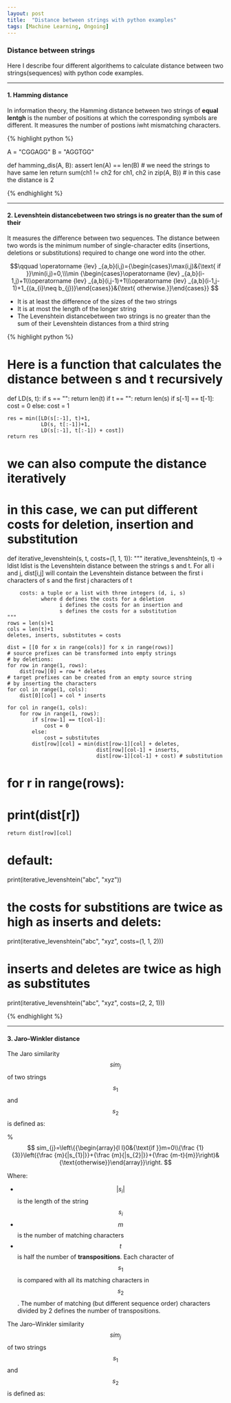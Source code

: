 ```yaml
---
layout: post
title:  "Distance between strings with python examples"
tags: [Machine Learning, Ongoing]
---
```


### Distance between strings ###

Here I describe four different algorithems to calculate distance between two strings(sequences) with python code examples.

---

#### 1. Hamming distance ####

In information theory, the Hamming distance between two strings of **equal lentgh** is the number of positions at which the corresponding symbols are different.
It measures the number of postions iwht mismatching characters. 

{% highlight python %}

A = "CGGAGG" 
B = "AGGTGG"

def hamming_dis(A, B):
	assert len(A) == len(B) # we need the strings to have same len
	return sum(ch1 != ch2 for ch1, ch2 in zip(A, B)) # in this case the distance is 2

{% endhighlight %}

---

#### 2. Levenshtein distancebetween two strings is no greater than the sum of their ####

It measures the difference between two sequences. The distance between two words is the minimum number of single-character edits (insertions, deletions or substitutions) required 
to change one word into the other. 

$$\qquad \operatorname {lev} _{a,b}(i,j)={\begin{cases}\max(i,j)&{\text{ if }}\min(i,j)=0,\\\min {\begin{cases}\operatorname {lev} _{a,b}(i-1,j)+1\\\operatorname {lev} _{a,b}(i,j-1)+1\\\operatorname {lev} _{a,b}(i-1,j-1)+1_{(a_{i}\neq b_{j})}\end{cases}}&{\text{ otherwise.}}\end{cases}} $$

* It is at least the difference of the sizes of the two strings
* It is at most the length of the longer string
* The Levenshtein distancebetween two strings is no greater than the sum of their Levenshtein distances from a third string

{% highlight python %}

# Here is a function that calculates the distance between s and t recursively
def LD(s, t):
    if s == "":
        return len(t)
    if t == "":
        return len(s)
    if s[-1] == t[-1]:
        cost = 0
    else:
        cost = 1
       
    res = min([LD(s[:-1], t)+1,
               LD(s, t[:-1])+1, 
               LD(s[:-1], t[:-1]) + cost])
    return res

# we can also compute the distance iteratively
# in this case, we can put different costs for deletion, insertion and substitution
def iterative_levenshtein(s, t, costs=(1, 1, 1)):
    """ 
        iterative_levenshtein(s, t) -> ldist
        ldist is the Levenshtein distance between the strings 
        s and t.
        For all i and j, dist[i,j] will contain the Levenshtein 
        distance between the first i characters of s and the 
        first j characters of t
        
        costs: a tuple or a list with three integers (d, i, s)
               where d defines the costs for a deletion
                     i defines the costs for an insertion and
                     s defines the costs for a substitution
    """
    rows = len(s)+1
    cols = len(t)+1
    deletes, inserts, substitutes = costs
    
    dist = [[0 for x in range(cols)] for x in range(rows)]
    # source prefixes can be transformed into empty strings 
    # by deletions:
    for row in range(1, rows):
        dist[row][0] = row * deletes
    # target prefixes can be created from an empty source string
    # by inserting the characters
    for col in range(1, cols):
        dist[0][col] = col * inserts
        
    for col in range(1, cols):
        for row in range(1, rows):
            if s[row-1] == t[col-1]:
                cost = 0
            else:
                cost = substitutes
            dist[row][col] = min(dist[row-1][col] + deletes,
                                 dist[row][col-1] + inserts,
                                 dist[row-1][col-1] + cost) # substitution
 #   for r in range(rows):
 #       print(dist[r])
    
 
    return dist[row][col]
# default:
print(iterative_levenshtein("abc", "xyz"))
# the costs for substitions are twice as high as inserts and delets:
print(iterative_levenshtein("abc", "xyz", costs=(1, 1, 2)))
# inserts and deletes are twice as high as substitutes
print(iterative_levenshtein("abc", "xyz", costs=(2, 2, 1)))

{% endhighlight %}

---

#### 3. Jaro–Winkler distance ####

The Jaro similarity $$ sim_{j} $$ of two strings $$s_1$$ and $$s_2$$ is defined as:

%$$ sim_{j}=\left\{{\begin{array}{l l}0&{\text{if }}m=0\\{\frac {1}{3}}\left({\frac {m}{|s_{1}|}}+{\frac {m}{|s_{2}|}}+{\frac {m-t}{m}}\right)&{\text{otherwise}}\end{array}}\right. $$

Where:

* $$|s_{i}|$$ is the length of the string $$s_{i}$$
* $$m$$ is the number of matching characters
* $$t$$ is half the number of **transpositions**. Each character of $$ s_{1} $$ is compared with all its matching characters in  $$ s_{2} $$. The number of matching (but different sequence order) characters divided by 2 defines the number of transpositions.

The Jaro–Winkler similarity $$ sim_{j} $$ of two strings $$s_1$$ and $$s_2$$ is defined as: